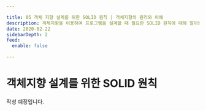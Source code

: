 ```yaml
---

title: 05 객체 지향 설계를 위한 SOLID 원칙 | 객체지향의 원리와 이해
description: 객체지향을 이용하여 프로그램을 설계할 때 필요한 SOLID 원칙에 대해 알아보고 이해하여봅시다.
date: 2020-02-22
sidebarDepth: 2
feed:
  enable: false

---
```


# 객체지향 설계를 위한 SOLID 원칙

작성 예정입니다.